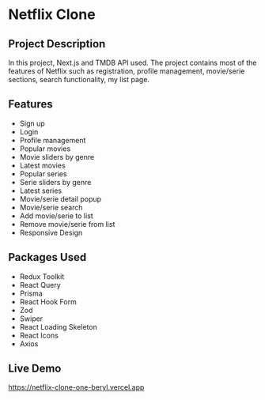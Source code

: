 # Netflix Clone

## Project Description
In this project, Next.js and TMDB API used. The project contains most of the features of Netflix such as registration, profile management, movie/serie sections, search functionality, my list page.

## Features
- Sign up
- Login
- Profile management
- Popular movies
- Movie sliders by genre
- Latest movies
- Popular series
- Serie sliders by genre
- Latest series
- Movie/serie detail popup
- Movie/serie search
- Add movie/serie to list
- Remove movie/serie from list
- Responsive Design

## Packages Used
- Redux Toolkit
- React Query
- Prisma
- React Hook Form
- Zod
- Swiper
- React Loading Skeleton
- React Icons
- Axios

## Live Demo
https://netflix-clone-one-beryl.vercel.app
